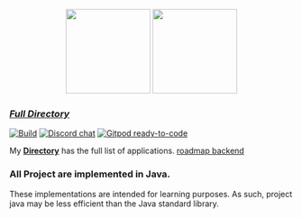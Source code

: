 <p align="center">
    <img src="https://resources.jetbrains.com/storage/products/company/brand/logos/jb_beam.svg" height="150">
    <img src="https://2.bp.blogspot.com/-gphUOIAs3Fw/Xdj35REehzI/AAAAAABHMxM/EYOFvtkYx0A1AQo839vnfNnj0ORDf7SywCLcBGAsYHQ/s1600/AW4045541_23.gif" height="150">
</p>

### [*Full Directory*](DIRECTORY.md) 

[![Build](https://github.com/hoangtien2k3qx1/Java/actions/workflows/build.yml/badge.svg?branch=master)](https://github.com/hoangtien2k3qx1/Java/blob/main/DIRECTORY.md)
[![Discord chat](https://img.shields.io/discord/808045925556682782.svg?logo=discord&colorB=7289DA&style=flat-square)](https://discord.gg/cFAkCXVQ)
[![Gitpod ready-to-code](https://img.shields.io/badge/Gitpod-ready--to--code-blue?logo=gitpod)](https://gitpod.io/#https://github.com/hoangtien2k3qx1)

My [**Directory**](DIRECTORY.md) has the full list of applications. [roadmap backend](https://github.com/hoangtien2k3qx1/Java/blob/main/src/java/ProgrammingBook/roadmap-backend.pdf)

### All Project are implemented in Java.
These implementations are intended for learning purposes. As such, project java may be less efficient than the Java standard library.
